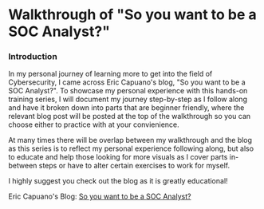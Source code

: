 # Walkthrough of "So you want to be a SOC Analyst?"

### Introduction
In my personal journey of learning more to get into the field of Cybersecurity, I came across Eric Capuano's blog, "So you want to be a SOC Analyst?". To showcase my personal experience with this hands-on training series, I will document my journey step-by-step as I follow along and have it broken down into parts that are beginner friendly, where the relevant blog post will be posted at the top of the walkthrough so you can choose either to practice with at your convienience. 

At many times there will be overlap between my walkthrough and the blog as this series is to reflect my personal experience following along, but also to educate and help those looking for more visuals as I cover parts in-between steps or have to alter certain exercises to work for myself. 

I highly suggest you check out the blog as it is greatly educational! 

Eric Capuano's Blog: [So you want to be a SOC Analyst?](https://blog.ecapuano.com/p/so-you-want-to-be-a-soc-analyst-intro) 
